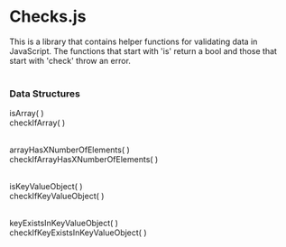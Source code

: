 # Checks.js
This is a library that contains helper functions for validating data in JavaScript. The functions that start with 'is' return a bool and those that start with 'check' throw an error.<br><br>

### Data Structures
isArray( )<br>
checkIfArray( )<br><br>

arrayHasXNumberOfElements( )<br>
checkIfArrayHasXNumberOfElements( )<br><br>

isKeyValueObject( )<br>
checkIfKeyValueObject( )<br><br>

keyExistsInKeyValueObject( )<br>
checkIfKeyExistsInKeyValueObject( )<br><br>